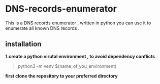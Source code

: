 # DNS-records-enumerator 
This is a DNS records enumerator , written in python
you can use it to enumerate all known DNS records .

## installation

**1.create a python virutal environment , to avoid dependency conflicts**

>python3 -m venv  $(name_of_you_environment)


**first clone the repository to your preferred directory**
